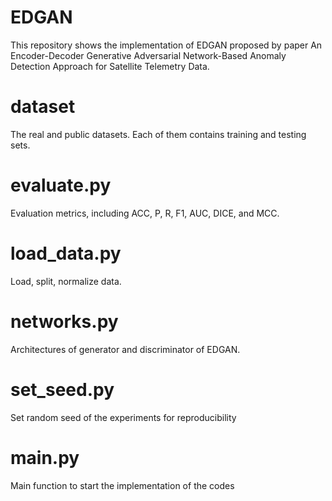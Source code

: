 # EDGAN
This repository shows the implementation of EDGAN proposed by paper An Encoder-Decoder Generative Adversarial Network-Based Anomaly Detection Approach for Satellite Telemetry Data.
# dataset
The real and public datasets. Each of them contains training and testing sets.
# evaluate.py
Evaluation metrics, including ACC, P, R, F1, AUC, DICE, and MCC.
# load_data.py
Load, split, normalize data.
# networks.py
Architectures of generator and discriminator of EDGAN.
# set_seed.py
Set random seed of the experiments for reproducibility
# main.py
Main function to start the implementation of the codes
